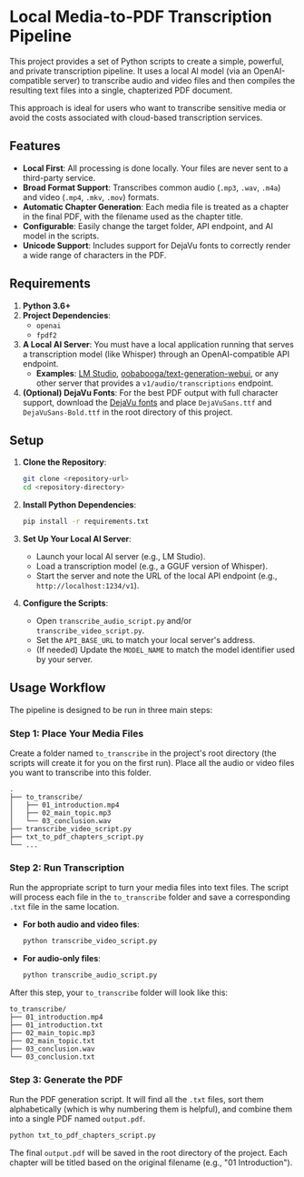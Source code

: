 # Local Media-to-PDF Transcription Pipeline

This project provides a set of Python scripts to create a simple, powerful, and private transcription pipeline. It uses a local AI model (via an OpenAI-compatible server) to transcribe audio and video files and then compiles the resulting text files into a single, chapterized PDF document.

This approach is ideal for users who want to transcribe sensitive media or avoid the costs associated with cloud-based transcription services.

## Features

- **Local First**: All processing is done locally. Your files are never sent to a third-party service.
- **Broad Format Support**: Transcribes common audio (`.mp3`, `.wav`, `.m4a`) and video (`.mp4`, `.mkv`, `.mov`) formats.
- **Automatic Chapter Generation**: Each media file is treated as a chapter in the final PDF, with the filename used as the chapter title.
- **Configurable**: Easily change the target folder, API endpoint, and AI model in the scripts.
- **Unicode Support**: Includes support for DejaVu fonts to correctly render a wide range of characters in the PDF.

## Requirements

1.  **Python 3.6+**
2.  **Project Dependencies**:
    - `openai`
    - `fpdf2`
3.  **A Local AI Server**: You must have a local application running that serves a transcription model (like Whisper) through an OpenAI-compatible API endpoint.
    - **Examples**: [LM Studio](https://lmstudio.ai/), [oobabooga/text-generation-webui](https://github.com/oobabooga/text-generation-webui), or any other server that provides a `v1/audio/transcriptions` endpoint.
4.  **(Optional) DejaVu Fonts**: For the best PDF output with full character support, download the [DejaVu fonts](https://dejavu-fonts.github.io/) and place `DejaVuSans.ttf` and `DejaVuSans-Bold.ttf` in the root directory of this project.

## Setup

1.  **Clone the Repository**:
    ```bash
    git clone <repository-url>
    cd <repository-directory>
    ```

2.  **Install Python Dependencies**:
    ```bash
    pip install -r requirements.txt
    ```

3.  **Set Up Your Local AI Server**:
    - Launch your local AI server (e.g., LM Studio).
    - Load a transcription model (e.g., a GGUF version of Whisper).
    - Start the server and note the URL of the local API endpoint (e.g., `http://localhost:1234/v1`).

4.  **Configure the Scripts**:
    - Open `transcribe_audio_script.py` and/or `transcribe_video_script.py`.
    - Set the `API_BASE_URL` to match your local server's address.
    - (If needed) Update the `MODEL_NAME` to match the model identifier used by your server.

## Usage Workflow

The pipeline is designed to be run in three main steps:

### Step 1: Place Your Media Files

Create a folder named `to_transcribe` in the project's root directory (the scripts will create it for you on the first run). Place all the audio or video files you want to transcribe into this folder.

```
.
├── to_transcribe/
│   ├── 01_introduction.mp4
│   ├── 02_main_topic.mp3
│   └── 03_conclusion.wav
├── transcribe_video_script.py
├── txt_to_pdf_chapters_script.py
└── ...
```

### Step 2: Run Transcription

Run the appropriate script to turn your media files into text files. The script will process each file in the `to_transcribe` folder and save a corresponding `.txt` file in the same location.

-   **For both audio and video files**:
    ```bash
    python transcribe_video_script.py
    ```
-   **For audio-only files**:
    ```bash
    python transcribe_audio_script.py
    ```

After this step, your `to_transcribe` folder will look like this:

```
to_transcribe/
├── 01_introduction.mp4
├── 01_introduction.txt
├── 02_main_topic.mp3
├── 02_main_topic.txt
├── 03_conclusion.wav
└── 03_conclusion.txt
```

### Step 3: Generate the PDF

Run the PDF generation script. It will find all the `.txt` files, sort them alphabetically (which is why numbering them is helpful), and combine them into a single PDF named `output.pdf`.

```bash
python txt_to_pdf_chapters_script.py
```

The final `output.pdf` will be saved in the root directory of the project. Each chapter will be titled based on the original filename (e.g., "01 Introduction").